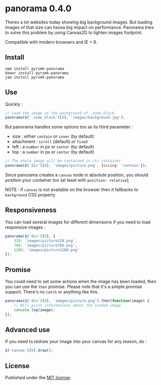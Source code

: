panorama 0.4.0
==============

Theres a lot websites today showing big background images. But loading images of that size can havea big impact on performance. Panorama tries to solve this problem by using Canvas2D to lighten images footprint.

Compatible with modern browsers and IE > 8.

Install
-------

```
npm install pyrsmk-panorama
bower install pyrsmk-panorama
jam install pyrsmk-panorama
```

Use
---

Quickly :

```js
// Load the image as the background of .some_block
panorama($('.some_block')[0], 'images/background.jpg');
```

But panorama handles some options too as its third parameter :

- size : either `contain` or `cover` (by default)
- attachment : `scroll` (default) or `fixed`
- left : a `number` in px or `center` (by default)
- top : a `number` in px or `center` (by default)

```js
// The whole image will be contained in its container
panorama($('div')[0], 'images/picture.png', {sizing: 'contain'});
```

Since panorama creates a `canvas` node in absolute position, you should position your container too (at least with `position: relative`);

NOTE : if `canvas` is not available on the browser then it fallbacks to `background` CSS property

Responsiveness
--------------

You can load several images for different dimensions if you need to load responsive images :

```js
panorama($('div')[0], {
	320: 'images/picture320.png',
	768: 'images/picture768.png',
	1280: 'images/picture1280.png'
});
```

Promise
-------

You could need to set some actions when the image has been loaded, then you can use the `then` promise. Please note that it's a simple promise support. There's no `catch` or anything like this.

```js
panorama($('div')[0], 'images/picture.png').then(function(image) {
	// Will print informations about the loaded image
	console.log(image);
});
```

Advanced use
------------

If you need to redraw your image into your canvas for any reason, do :

```js
$('canvas')[0].draw();
```

License
-------

Published under the [MIT license](http://dreamysource.mit-license.org).
